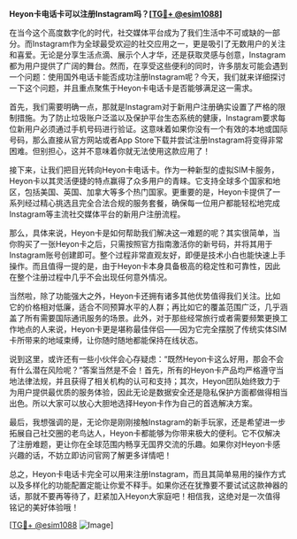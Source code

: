 **Heyon卡电话卡可以注册Instagram吗？[[TG💪+ @esim1088](https://t.me/s/esim1088)]**

在当今这个高度数字化的时代，社交媒体平台成为了我们生活中不可或缺的一部分。而Instagram作为全球最受欢迎的社交应用之一，更是吸引了无数用户的关注和喜爱。无论是分享生活点滴、展示个人才华，还是获取灵感与创意，Instagram都为用户提供了广阔的舞台。然而，在享受这些便利的同时，许多朋友可能会遇到一个问题：使用国外电话卡能否成功注册Instagram呢？今天，我们就来详细探讨一下这个问题，并且重点聚焦于Heyon卡电话卡是否能够满足这一需求。

首先，我们需要明确一点，那就是Instagram对于新用户注册确实设置了严格的限制措施。为了防止垃圾账户泛滥以及保护平台生态系统的健康，Instagram要求每位新用户必须通过手机号码进行验证。这意味着如果你没有一个有效的本地或国际号码，那么直接从官方网站或者App Store下载并尝试注册Instagram将变得非常困难。但别担心，这并不意味着你就无法使用这款应用了！

接下来，让我们把目光转向Heyon卡电话卡。作为一种新型的虚拟SIM卡服务，Heyon卡以其灵活便捷的特点赢得了众多用户的青睐。它支持全球多个国家和地区，包括美国、英国、加拿大等多个热门国家。更重要的是，Heyon卡提供了一系列经过精心挑选且完全合法合规的服务套餐，确保每一位用户都能轻松地完成Instagram等主流社交媒体平台的新用户注册流程。

那么，具体来说，Heyon卡是如何帮助我们解决这一难题的呢？其实很简单，当你购买了一张Heyon卡之后，只需按照官方指南激活你的新号码，并将其用于Instagram账号创建即可。整个过程非常直观友好，即便是技术小白也能快速上手操作。而且值得一提的是，由于Heyon卡本身具备极高的稳定性和可靠性，因此在整个注册过程中几乎不会出现任何意外情况。

当然啦，除了功能强大之外，Heyon卡还拥有诸多其他优势值得我们关注。比如它的价格相对低廉，适合不同预算水平的人群；再比如它的覆盖范围广泛，几乎涵盖了所有需要国际通讯服务的场景。此外，对于那些经常旅行或者需要频繁更换工作地点的人来说，Heyon卡更是堪称最佳伴侣——因为它完全摆脱了传统实体SIM卡所带来的地域束缚，让你随时随地都能保持在线状态。

说到这里，或许还有一些小伙伴会心存疑虑：“既然Heyon卡这么好用，那会不会有什么潜在风险呢？”答案当然是不会！首先，所有的Heyon卡产品均严格遵守当地法律法规，并且获得了相关机构的认可和支持；其次，Heyon团队始终致力于为用户提供最优质的服务体验，因此无论是数据安全还是隐私保护方面都做得相当出色。所以大家可以放心大胆地选择Heyon卡作为自己的首选解决方案。

最后，我想强调的是，无论你是刚刚接触Instagram的新手玩家，还是希望进一步拓展自己社交圈的老鸟达人，Heyon卡都能够为你带来极大的便利。它不仅解决了注册难题，更让你在全球范围内畅享无国界交流的乐趣。如果你对Heyon卡感兴趣的话，不妨立即访问官网了解更多详情吧！

总之，Heyon卡电话卡完全可以用来注册Instagram，而且其简单易用的操作方式以及多样化的功能配置定能让你爱不释手。如果你还在犹豫要不要试试这款神器的话，那就不要再等待了，赶紧加入Heyon大家庭吧！相信我，这绝对是一次值得铭记的美好体验哦！

[[TG💪+ @esim1088](https://t.me/s/esim1088) ![Image](https://i.postimg.cc/4NQfJmqS/Snipaste-2025-05-13-00-14-12.png)]